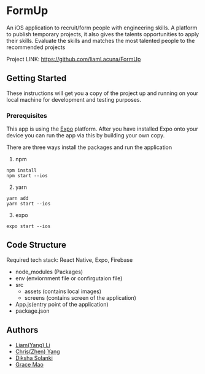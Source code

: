 # FormUp
An iOS application to recruit/form people with engineering skills. A platform to publish temporary projects, it also gives the talents opportunities to apply their skills. Evaluate the skills and matches the most talented people to the recommended projects

Project LINK: https://github.com/liamLacuna/FormUp

## Getting Started

These instructions will get you a copy of the project up and running on your local machine for development and testing purposes. 

### Prerequisites

This app is using the [Expo](https://expo.io/ "Expo homepage") platform. After you have installed Expo onto your device you can run the app via this by building your own copy.

There are three ways install the packages and run the application
1) npm
```
npm install
npm start --ios
```

2) yarn
```
yarn add
yarn start --ios
```

3) expo
```
expo start --ios
```

## Code Structure
 Required tech stack: React Native, Expo, Firebase
 
 -  node_modules (Packages)
 - env (enviornment file or confirgutaion file)
 - src
   - assets (contains local images)
   - screens (contains screen of the application)
 - App.js(entry point of the application)
 - package.json


## Authors

* [Liam(Yang) Li](https://github.com/liamLacuna/) 
* [Chris(Zhen) Yang](https://github.com/Yannris) 
* [Diksha Solanki](https://github.com/dikshasolanki04) 
* [Grace Mao](https://github.com/GraceywM)

